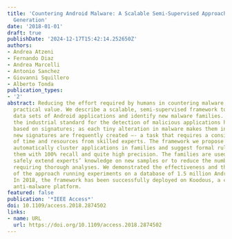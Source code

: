 ```yaml
---
title: 'Countering Android Malware: A Scalable Semi-Supervised Approach for Family-Signature
  Generation'
date: '2018-01-01'
draft: true
publishDate: '2024-12-17T15:42:14.252650Z'
authors:
- Andrea Atzeni
- Fernando Diaz
- Andrea Marcelli
- Antonio Sanchez
- Giovanni Squillero
- Alberto Tonda
publication_types:
- '2'
abstract: Reducing the effort required by humans in countering malware is of utmost
  practical value. We describe a scalable, semi-supervised framework to dig into massive
  data sets of Android applications and identify new malware families. Until 2010,
  the industrial standard for the detection of malicious applications has been mainly
  based on signatures; as each tiny alteration in malware makes them ineffective,
  new signatures are frequently created –- a task that requires a considerable amount
  of time and resources from skilled experts. The framework we propose is able to
  automatically cluster applications in families and suggest formal rules for identifying
  them with 100% recall and quite high precision. The families are used either to
  safely extend experts’ knowledge on new samples or to reduce the number of applications
  requiring thorough analyses. We demonstrated the effectiveness and the scalability
  of the approach running experiments on a database of 1.5 million Android applications.
  In 2018, the framework has been successfully deployed on Koodous, a collaborative
  anti-malware platform.
featured: false
publication: '*IEEE Access*'
doi: 10.1109/access.2018.2874502
links:
- name: URL
  url: https://doi.org/10.1109/access.2018.2874502
---
```


